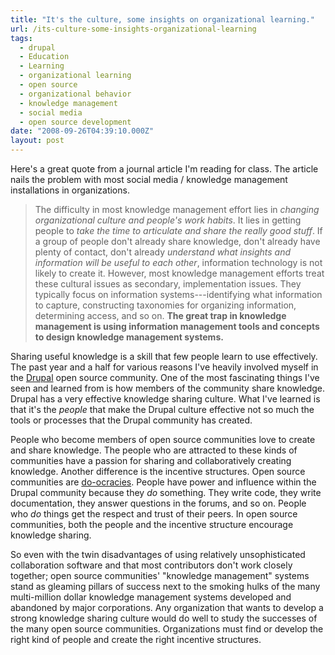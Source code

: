```yaml
---
title: "It's the culture, some insights on organizational learning."
url: /its-culture-some-insights-organizational-learning
tags:
  - drupal
  - Education
  - Learning
  - organizational learning
  - open source
  - organizational behavior
  - knowledge management
  - social media
  - open source development
date: "2008-09-26T04:39:10.000Z"
layout: post
---
```


Here's a great quote from a journal article I'm reading for class. The article nails the problem with most social media / knowledge management installations in organizations.  

  


>   
> 
> The difficulty in most knowledge management effort lies in _changing organizational culture and people's work habits_. It lies in getting people to _take the time to articulate and share the really good stuff_. If a group of people don't already share knowledge, don't already have plenty of contact, don't already _understand what insights and information will be useful to each other_, information technology is not likely to create it. However, most knowledge management efforts treat these cultural issues as secondary, implementation issues. They typically focus on information systems---identifying what information to capture, constructing taxonomies for organizing information, determining access, and so on. **The great trap in knowledge management is using information management tools and concepts to design knowledge management systems.**  
> 
> 

  

  

Sharing useful knowledge is a skill that few people learn to use effectively. The past year and a half for various reasons I've heavily involved myself in the [Drupal][0] open source community. One of the most fascinating things I've seen and learned from is how members of the community share knowledge. Drupal has a very effective knowledge sharing culture. What I've learned is that it's the _people_ that make the Drupal culture effective not so much the tools or processes that the Drupal community has created.   

  

People who become members of open source communities love to create and share knowledge. The people who are attracted to these kinds of communities have a passion for sharing and collaboratively creating knowledge. Another difference is the incentive structures. Open source communities are [do-ocracies][1]. People have power and influence within the Drupal community because they _do_ something. They write code, they write documentation, they answer questions in the forums, and so on. People who _do_ things get the respect and trust of their peers. In open source communities, both the people and the incentive structure encourage knowledge sharing.  

  

So even with the twin disadvantages of using relatively unsophisticated collaboration software and that most contributors don't work closely together; open source communities' "knowledge management" systems stand as gleaming pillars of success next to the smoking hulks of the many multi-million dollar knowledge management systems developed and abandoned by major corporations. Any organization that wants to develop a strong knowledge sharing culture would do well to study the successes of the many open source communities. Organizations must find or develop the right kind of people and create the right incentive structures.

[0]: http://drupal.org
[1]: http://www.communitywiki.org/en/DoOcracy